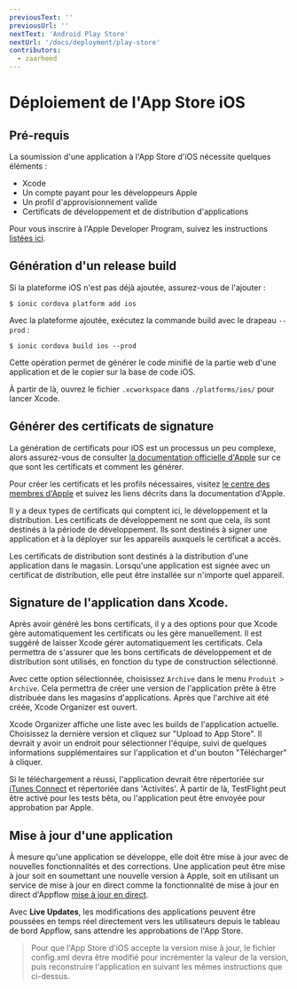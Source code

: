 ```yaml
---
previousText: ''
previousUrl: ''
nextText: 'Android Play Store'
nextUrl: '/docs/deployment/play-store'
contributors:
  - zaarheed
---
```


# Déploiement de l'App Store iOS

## Pré-requis

La soumission d'une application à l'App Store d'iOS nécessite quelques éléments :

* Xcode
* Un compte payant pour les développeurs Apple
* Un profil d'approvisionnement valide
* Certificats de développement et de distribution d'applications

Pour vous inscrire à l'Apple Developer Program, suivez les instructions [listées ici](https://developer.apple.com/programs/).

## Génération d'un release build

Si la plateforme iOS n'est pas déjà ajoutée, assurez-vous de l'ajouter :

```shell
$ ionic cordova platform add ios
```

Avec la plateforme ajoutée, exécutez la commande build avec le drapeau `--prod` :

```shell
$ ionic cordova build ios --prod
```

Cette opération permet de générer le code minifié de la partie web d'une application et de le copier sur la base de code iOS.

À partir de là, ouvrez le fichier `.xcworkspace` dans `./platforms/ios/` pour lancer Xcode.

## Générer des certificats de signature

La génération de certificats pour iOS est un processus un peu complexe, alors assurez-vous de consulter [la documentation officielle d'Apple](https://help.apple.com/xcode/mac/current/#/dev3a05256b8) sur ce que sont les certificats et comment les générer.

Pour créer les certificats et les profils nécessaires, visitez [le centre des membres d'Apple](https://developer.apple.com/membercenter) et suivez les liens décrits dans la documentation d'Apple.

Il y a deux types de certificats qui comptent ici, le développement et la distribution. Les certificats de développement ne sont que cela, ils sont destinés à la période de développement. Ils sont destinés à signer une application et à la déployer sur les appareils auxquels le certificat a accès.

Les certificats de distribution sont destinés à la distribution d'une application dans le magasin. Lorsqu'une application est signée avec un certificat de distribution, elle peut être installée sur n'importe quel appareil.

## Signature de l'application dans Xcode.

Après avoir généré les bons certificats, il y a des options pour que Xcode gère automatiquement les certificats ou les gère manuellement. Il est suggéré de laisser Xcode gérer automatiquement les certificats. Cela permettra de s'assurer que les bons certificats de développement et de distribution sont utilisés, en fonction du type de construction sélectionné.

Avec cette option sélectionnée, choisissez `Archive` dans le menu `Produit > Archive`. Cela permettra de créer une version de l'application prête à être distribuée dans les magasins d'applications. Après que l'archive ait été créée, Xcode Organizer est ouvert.

Xcode Organizer affiche une liste avec les builds de l'application actuelle. Choisissez la dernière version et cliquez sur "Upload to App Store". Il devrait y avoir un endroit pour sélectionner l'équipe, suivi de quelques informations supplémentaires sur l'application et d'un bouton "Télécharger" à cliquer.

Si le téléchargement a réussi, l'application devrait être répertoriée sur [iTunes Connect](https://itunesconnect.apple.com) et répertoriée dans 'Activités'. À partir de là, TestFlight peut être activé pour les tests bêta, ou l'application peut être envoyée pour approbation par Apple.

## Mise à jour d'une application

À mesure qu'une application se développe, elle doit être mise à jour avec de nouvelles fonctionnalités et des corrections. Une application peut être mise à jour soit en soumettant une nouvelle version à Apple, soit en utilisant un service de mise à jour en direct comme la fonctionnalité de mise à jour en direct d'Appflow <a href="https://ionic.io/docs/appflow/deploy/intro" target="_blank">mise à jour en direct</a>.

Avec <strong>Live Updates</strong>, les modifications des applications peuvent être poussées en temps réel directement vers les utilisateurs depuis le tableau de bord Appflow, sans attendre les approbations de l'App Store.

> Pour que l'App Store d'iOS accepte la version mise à jour, le fichier config.xml devra être modifié pour incrémenter la valeur de la version, puis reconstruire l'application en suivant les mêmes instructions que ci-dessus.
